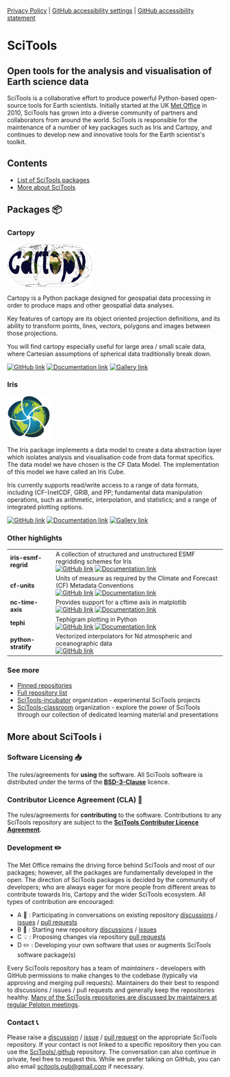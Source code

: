 [Privacy Policy](privacy_policy.md) | [GitHub accessibility settings](https://docs.github.com/en/get-started/accessibility) | [GitHub accessibility statement](https://accessibility.github.com/)

# SciTools

## Open tools for the analysis and visualisation of Earth science data

SciTools is a collaborative effort to produce powerful Python-based open-source tools for Earth scientists. Initially started at the UK [Met Office](https://www.metoffice.gov.uk/) in 2010, SciTools has grown into a diverse community of partners and collaborators from around the world. SciTools is responsible for the maintenance of a number of key packages such as Iris and Cartopy, and continues to develop new and innovative tools for the Earth scientist's toolkit.

## Contents

- [List of SciTools packages](#packages-package)
- [More about SciTools](#more-about-scitools-information_source)

## Packages :package:

### Cartopy

<img src="https://raw.githubusercontent.com/SciTools/cartopy/main/docs/source/_static/cartopy.png" height="100" alt="cartopy logo">

Cartopy is a Python package designed for geospatial data processing in order to produce maps and other geospatial data analyses.

Key features of cartopy are its object oriented projection definitions, and its ability to transform points, lines, vectors, polygons and images between those projections.

You will find cartopy especially useful for large area / small scale data, where Cartesian assumptions of spherical data traditionally break down.

[![GitHub link](https://img.shields.io/badge/GitHub-b9e192?logo=github&logoColor=black)](https://github.com/SciTools/cartopy) [![Documentation link](https://img.shields.io/badge/Documentation-b3c7f7?logo=readthedocs&logoColor=black)](https://scitools.org.uk/cartopy/docs/latest/) [![Gallery link](https://img.shields.io/badge/Gallery-f194b8?logo=sphinx&logoColor=black)](https://scitools.org.uk/cartopy/docs/latest/gallery/index.html)

### Iris

<img src="https://raw.githubusercontent.com/SciTools/iris/main/docs/src/_static/iris-logo.svg" height="100" alt="iris logo">

The Iris package implements a data model to create a data abstraction layer which isolates analysis and visualisation code from data format specifics. The data model we have chosen is the CF Data Model. The implementation of this model we have called an Iris Cube.

Iris currently supports read/write access to a range of data formats, including (CF-)netCDF, GRIB, and PP; fundamental data manipulation operations, such as arithmetic, interpolation, and statistics; and a range of integrated plotting options.

<!--- Accessible badge colour palette from https://venngage.com/tools/accessible-color-palette-generator: #b9e192 #cfebb6 #b3c7f7 #f8b8d0 #f194b8 -->

[![GitHub link](https://img.shields.io/badge/GitHub-b9e192?logo=github&logoColor=black)](https://github.com/SciTools/iris) [![Documentation link](https://img.shields.io/badge/Documentation-b3c7f7?logo=readthedocs&logoColor=black)](https://scitools-iris.readthedocs.io/en/stable/) [![Gallery link](https://img.shields.io/badge/Gallery-f194b8?logo=sphinx&logoColor=black)](https://scitools-iris.readthedocs.io/en/stable/generated/gallery/index.html)

### Other highlights

|   |   |
| - | - |
| **iris-esmf-regrid** | A collection of structured and unstructured ESMF regridding schemes for Iris<br>[![GitHub link](https://img.shields.io/badge/GitHub-b9e192?logo=github&logoColor=black)](https://github.com/SciTools-incubator/iris-esmf-regrid) [![Documentation link](https://img.shields.io/badge/Documentation-b3c7f7?logo=readthedocs&logoColor=black)](https://iris-esmf-regrid.readthedocs.io/en/stable/) |
| **cf-units** | Units of measure as required by the Climate and Forecast (CF) Metadata Conventions<br>[![GitHub link](https://img.shields.io/badge/GitHub-b9e192?logo=github&logoColor=black)](https://github.com/SciTools/cf-units) [![Documentation link](https://img.shields.io/badge/Documentation-b3c7f7?logo=readthedocs&logoColor=black)](https://cf-units.readthedocs.io/en/stable/) |
| **nc-time-axis** | Provides support for a cftime axis in matplotlib<br>[![GitHub link](https://img.shields.io/badge/GitHub-b9e192?logo=github&logoColor=black)](https://github.com/SciTools/nc-time-axis) [![Documentation link](https://img.shields.io/badge/Documentation-b3c7f7?logo=readthedocs&logoColor=black)](https://nc-time-axis.readthedocs.io/en/stable/) |
| **tephi** | Tephigram plotting in Python<br>[![GitHub link](https://img.shields.io/badge/GitHub-b9e192?logo=github&logoColor=black)](https://github.com/SciTools/tephi) [![Documentation link](https://img.shields.io/badge/Documentation-b3c7f7?logo=readthedocs&logoColor=black)](http://tephi.readthedocs.org/) |
| **python-stratify** | Vectorized interpolators for Nd atmospheric and oceanographic data<br>[![GitHub link](https://img.shields.io/badge/GitHub-b9e192?logo=github&logoColor=black)](https://github.com/SciTools/python-stratify) |

### See more

- [Pinned repositories](https://github.com/SciTools#:~:text=Pinned)
- [Full repository list](https://github.com/SciTools#org-profile-repositories)
- [SciTools-incubator](https://github.com/SciTools-incubator) organization - experimental SciTools projects
- [SciTools-classroom](https://github.com/SciTools-classroom) organization - explore the power of SciTools through our collection of dedicated learning material and presentations

## More about SciTools :information_source:

### Software Licensing :inbox_tray:

The rules/agreements for **using** the software. All SciTools software is distributed under the terms of the [**BSD-3-Clause**](https://spdx.org/licenses/BSD-3-Clause.html) licence.

### Contributor Licence Agreement (CLA) :pencil:

The rules/agreements for **contributing** to the software. Contributions to any SciTools repository are subject to the [**SciTools Contributor Licence Agreement**](https://cla-assistant.io/SciTools/).

### Development :pencil2:

The Met Office remains the driving force behind SciTools and most of our packages; however, all the packages are fundamentally developed in the open. The direction of SciTools packages is decided by the community of developers; who are always eager for more people from different areas to contribute towards Iris, Cartopy and the wider SciTools ecosystem. All types of contribution are encouraged:

<!--- The list below has slightly odd formatting around the emojis to help it behave better with screen readers (keeping the page more accessible). -->

- A :speech_balloon: : Participating in conversations on existing repository [discussions](https://docs.github.com/en/discussions/collaborating-with-your-community-using-discussions/about-discussions) / [issues](https://docs.github.com/en/issues/tracking-your-work-with-issues/about-issues) / [pull requests](https://docs.github.com/en/pull-requests/collaborating-with-pull-requests/proposing-changes-to-your-work-with-pull-requests/about-pull-requests)
- B :bell: : Starting new repository [discussions](https://docs.github.com/en/discussions/collaborating-with-your-community-using-discussions/about-discussions) / [issues](https://docs.github.com/en/issues/tracking-your-work-with-issues/about-issues)
- C :bulb: : Proposing changes via repository [pull requests](https://docs.github.com/en/pull-requests/collaborating-with-pull-requests/proposing-changes-to-your-work-with-pull-requests/about-pull-requests)
- D :pencil2: : Developing your own software that uses or augments SciTools software package(s)

Every SciTools repository has a team of _maintainers_ - developers with GitHub permissions to make changes to the codebase (typically via approving and merging pull requests). Maintainers do their best to respond to discussions / issues / pull requests and generally keep the repositories healthy. [Many of the SciTools repositories are discussed by maintainers at regular Peloton meetings](https://github.com/orgs/SciTools/projects/13?pane=info).

### Contact :telephone_receiver:

Please raise a [discussion](https://docs.github.com/en/discussions/collaborating-with-your-community-using-discussions/about-discussions) / [issue](https://docs.github.com/en/issues/tracking-your-work-with-issues/about-issues) / [pull request](https://docs.github.com/en/pull-requests/collaborating-with-pull-requests/proposing-changes-to-your-work-with-pull-requests/about-pull-requests) on the appropriate SciTools repository. If your contact is not linked to a specific repository then you can use the [SciTools/.github](https://github.com/SciTools/.github) repository. The conversation can also continue in private, feel free to request this. While we prefer talking on GitHub, you can also email scitools.pub@gmail.com if necessary.
